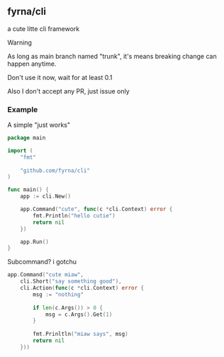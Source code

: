 ## fyrna/cli

a cute litte cli framework

> [!WARNING]
> As long as main branch named "trunk", it's means breaking change can happen anytime.
>
> Don't use it now, wait for at least 0.1
>
> Also I don't accept any PR, just issue only

### Example

A simple "just works"
```go
package main

import (
    "fmt"
    
    "github.com/fyrna/cli"
)

func main() {
    app := cli.New()

    app.Command("cute", func(c *cli.Context) error {
        fmt.Println("hello cutie")
        return nil
    })

    app.Run()
}
```

Subcommand? i gotchu
```go
app.Command("cute miaw",
    cli.Short("say something good"),
    cli.Action(func(c *cli.Context) error {
        msg := "nothing"
        
        if len(c.Args()) > 0 {
            msg = c.Args().Get(1)
        }
        
        fmt.Prinltln("miaw says", msg)
        return nil
    }))
```
